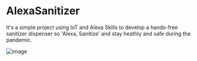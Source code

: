 # AlexaSanitizer
It's a simple project using IoT and Alexa Skills to develop a hands-free sanitizer dispenser so 'Alexa, Sanitize' and stay heathly and safe during the pandemic.

![image](https://hackster.imgix.net/uploads/attachments/1155759/_RtBH86XcTc.blob?auto=compress%2Cformat&w=600&h=450&fit=min)
